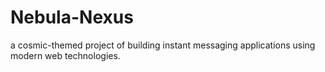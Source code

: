 # Nebula-Nexus
a cosmic-themed project of building instant messaging applications using modern web technologies.
